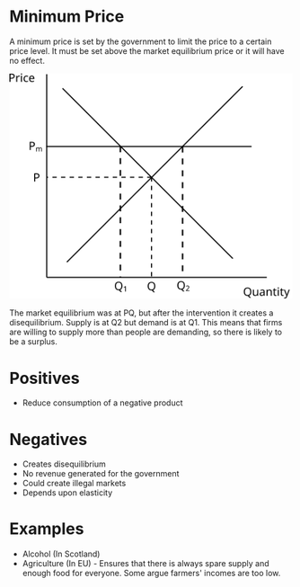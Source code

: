 # Minimum Price #
A minimum price is set by the government to limit the price to a certain price level. It must be set above the market equilibrium price or it will have no effect.

![A line for minimum price, above the market equilibrium](diagrams/minimum_price.svg#mono-black)

The market equilibrium was at PQ, but after the intervention it creates a disequilibrium. Supply is at Q2 but demand is at Q1. This means that firms are willing to supply more than people are demanding, so there is likely to be a surplus.

# Positives #
- Reduce consumption of a negative product

# Negatives #
- Creates disequilibrium
- No revenue generated for the government
- Could create illegal markets
- Depends upon elasticity

# Examples #
- Alcohol (In Scotland)
- Agriculture (In EU) - Ensures that there is always spare supply and enough food for everyone. Some argue farmers' incomes are too low.
